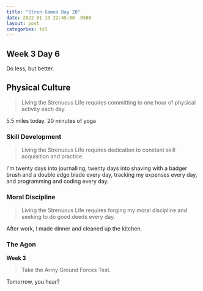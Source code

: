 ```yaml
---
title: "Stren Games Day 20"
date: 2022-01-19 22:45:00 -0500
layout: post
categories: tsl
---
```


## Week 3 Day 6

Do less, but better.

## Physical Culture
> Living the Strenuous Life requires committing to one hour of physical activity each day.

5.5 miles today. 20 minutes of yoga


### Skill Development
> Living the Strenuous Life requires dedication to constant skill acquisition and practice.

I'm twenty days into journalling, twenty days into shaving with a badger brush and a double edge blade every day, tracking my expenses every day, and programming and coding every day.

### Moral Discipline
> Living the Strenuous Life requires forging my moral discipline and seeking to do good deeds every day.

After work, I made dinner and cleaned up the kitchen.

### The Agon
**Week 3**
> Take the Army Ground Forces Test.

Tomorrow, you hear?